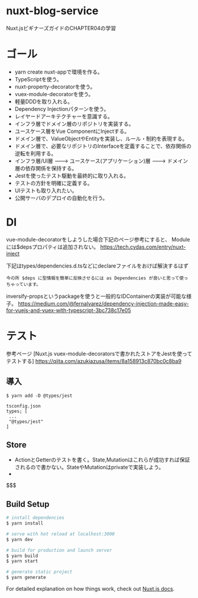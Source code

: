 # nuxt-blog-service

Nuxt.jsビギナーズガイドのCHAPTER04の学習

# ゴール

- yarn create nuxt-appで環境を作る。
- TypeScriptを使う。
- nuxt-property-decoratorを使う。
- vuex-module-decoratorを使う。
- 軽量DDDを取り入れる。
- Dependency Injectionパターンを使う。
- レイヤードアーキテクチャーを意識する。
- インフラ層でドメイン層のリポジトリを実装する。
- ユースケース層をVue ComponentにInjectする。
- ドメイン層で、ValueObjectやEntityを実装し、ルール・制約を表現する。
- ドメイン層で、必要なリポジトリのInterfaceを定義することで、依存関係の逆転を利用する。
- インフラ層/UI層 ---> ユースケース(アプリケーション)層 ---> ドメイン層の依存関係を保持する。
- Jestを使ったテスト駆動を最終的に取り入れる。
- テストの方針を明確に定義する。
- UIテストも取り入れたい。
- 公開サーバのデプロイの自動化を行う。

# DI
vue-module-decoratorをしようした場合下記のページ参考にすると、
Moduleには$depsプロパティは追加されない。
https://tech.cydas.com/entry/nuxt-inject

下記はtypes/dependencies.d.tsなどにdeclareファイルをおけば解決するはず
```
今の所 $deps に型情報を簡単に反映させるには as Dependencies が良いと思って使っちゃっています。
```

inversify-propsというpackageを使うと一般的なIDContainerの実装が可能な様子。
https://medium.com/@fernalvarez/dependency-injection-made-easy-for-vuejs-and-vuex-with-typescript-3bc738c17e05

# テスト

参考ページ [Nuxt.js vuex-module-decoratorsで書かれたストアをJestを使ってテストする]
https://qiita.com/azukiazusa/items/8a158913c870bc0c8ba9

## 導入
```
$ yarn add -D @types/jest
```

```
tsconfig.json
types; [
 ...
 "@types/jest"
]
```

## Store
- ActionとGetterのテストを書く。State,Mutationはこれらが成功すれば保証されるので書かない。StateやMutationはprivateで実装しよう。
- 

$$$

## Build Setup

```bash
# install dependencies
$ yarn install

# serve with hot reload at localhost:3000
$ yarn dev

# build for production and launch server
$ yarn build
$ yarn start

# generate static project
$ yarn generate
```

For detailed explanation on how things work, check out [Nuxt.js docs](https://nuxtjs.org).
